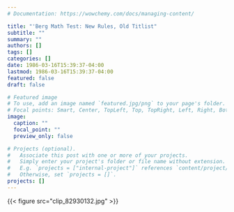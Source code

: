 ```yaml
---
# Documentation: https://wowchemy.com/docs/managing-content/

title: "'Berg Math Test: New Rules, Old Titlist"
subtitle: ""
summary: ""
authors: []
tags: []
categories: []
date: 1986-03-16T15:39:37-04:00
lastmod: 1986-03-16T15:39:37-04:00
featured: false
draft: false

# Featured image
# To use, add an image named `featured.jpg/png` to your page's folder.
# Focal points: Smart, Center, TopLeft, Top, TopRight, Left, Right, BottomLeft, Bottom, BottomRight.
image:
  caption: ""
  focal_point: ""
  preview_only: false

# Projects (optional).
#   Associate this post with one or more of your projects.
#   Simply enter your project's folder or file name without extension.
#   E.g. `projects = ["internal-project"]` references `content/project/deep-learning/index.md`.
#   Otherwise, set `projects = []`.
projects: []
---
```


{{< figure src="clip_82930132.jpg" >}}
